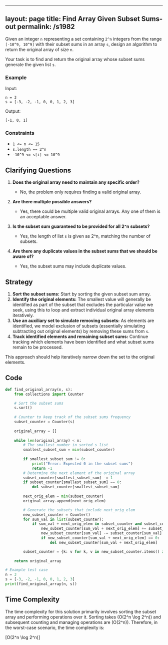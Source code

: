 
---
layout: page
title:  Find Array Given Subset Sums-out
permalink: /s1982
---

Given an integer `n` representing a set containing `2^n` integers from the range `[-10^9, 10^9]` with their subset sums in an array `s`, design an algorithm to return the original array of size `n`.

Your task is to find and return the original array whose subset sums generate the given list `s`.

### Example

Input:

```
n = 3
s = [-3, -2, -1, 0, 0, 1, 2, 3]
```

Output:

```
[-1, 0, 1]
```

### Constraints

- `1 <= n <= 15`
- `s.length == 2^n`
- `-10^9 <= s[i] <= 10^9`

## Clarifying Questions

1. **Does the original array need to maintain any specific order?**
   - No, the problem only requires finding a valid original array.

2. **Are there multiple possible answers?**
   - Yes, there could be multiple valid original arrays. Any one of them is an acceptable answer.

3. **Is the subset sum guaranteed to be provided for all 2^n subsets?**
   - Yes, the length of list `s` is given as 2^n, matching the number of subsets.

4. **Are there any duplicate values in the subset sums that we should be aware of?**
   - Yes, the subset sums may include duplicate values.

## Strategy

1. **Sort the subset sums:** Start by sorting the given subset sum array.
2. **Identify the original elements:** The smallest value will generally be identified as part of the subset that excludes the particular value we seek, using this to loop and extract individual original array elements iteratively.
3. **Use an auxiliary set to simulate removing subsets:** As elements are identified, we model exclusion of subsets (essentially simulating subtracting out original elements) by removing these sums from `s`.
4. **Track identified elements and remaining subset sums:** Continue tracking which elements have been identified and what subset sums remain to be processed.

This approach should help iteratively narrow down the set to the original elements.

## Code

```python
def find_original_array(n, s):
    from collections import Counter

    # Sort the subset sums
    s.sort()
    
    # Counter to keep track of the subset sums frequency
    subset_counter = Counter(s)
    
    original_array = []
    
    while len(original_array) < n:
        # The smallest number in sorted s list
        smallest_subset_sum = min(subset_counter)
        
        if smallest_subset_sum != 0:
            print("Error: Expected 0 in the subset sums")
            return -1
        # Determine the next element of the original array
        subset_counter[smallest_subset_sum] -= 1
        if subset_counter[smallest_subset_sum] == 0:
            del subset_counter[smallest_subset_sum]
            
        next_orig_elem = min(subset_counter)
        original_array.append(next_orig_elem)

        # Generate the subsets that include next_orig_elem
        new_subset_counter = Counter()
        for sum_val in list(subset_counter):
            if sum_val + next_orig_elem in subset_counter and subset_counter[sum_val + next_orig_elem] > 0:
                new_subset_counter[sum_val + next_orig_elem] += subset_counter[sum_val]
                new_subset_counter[sum_val] -= subset_counter[sum_val]
                if new_subset_counter[sum_val + next_orig_elem] == 0:
                    del new_subset_counter[sum_val + next_orig_elem]

        subset_counter = {k: v for k, v in new_subset_counter.items() if v > 0}
    
    return original_array

# Example test case
n = 3
s = [-3, -2, -1, 0, 0, 1, 2, 3]
print(find_original_array(n, s))
```

## Time Complexity

The time complexity for this solution primarily involves sorting the subset array and performing operations over it. Sorting takes \(O(2^n \log 2^n)\) and subsequent counting and managing operations are \(O(2^n)\). Therefore, in the worst-case scenario, the time complexity is:

\[O(2^n \log 2^n)\]